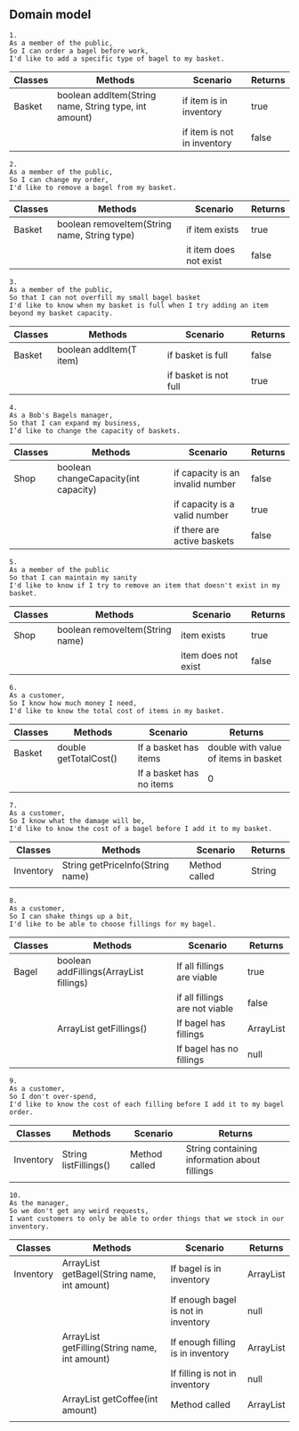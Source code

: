 ## Domain model

```
1.
As a member of the public,
So I can order a bagel before work,
I'd like to add a specific type of bagel to my basket.
```

| Classes | Methods                                               | Scenario                    | Returns |
|---------|-------------------------------------------------------|-----------------------------|---------|
| Basket  | boolean addItem(String name, String type, int amount) | if item is in inventory     | true    |
|         |                                                       | if item is not in inventory | false   |

```
2.
As a member of the public,
So I can change my order,
I'd like to remove a bagel from my basket.
```

| Classes | Methods                                      | Scenario               | Returns |
|---------|----------------------------------------------|------------------------|---------|
| Basket  | boolean removeItem(String name, String type) | if item exists         | true    |
|         |                                              | it item does not exist | false   |

```
3.
As a member of the public,
So that I can not overfill my small bagel basket
I'd like to know when my basket is full when I try adding an item beyond my basket capacity.
```

| Classes | Methods                 | Scenario              | Returns |
|---------|-------------------------|-----------------------|---------|
| Basket  | boolean addItem(T item) | if basket is full     | false   |
|         |                         | if basket is not full | true    |

```
4.
As a Bob's Bagels manager,
So that I can expand my business,
I’d like to change the capacity of baskets.
```

| Classes | Methods                              | Scenario                         | Returns |
|---------|--------------------------------------|----------------------------------|---------|
| Shop    | boolean changeCapacity(int capacity) | if capacity is an invalid number | false   |
|         |                                      | if capacity is a valid number    | true    |
|         |                                      | if there are active baskets      | false   |

```
5.
As a member of the public
So that I can maintain my sanity
I'd like to know if I try to remove an item that doesn't exist in my basket.
```

| Classes | Methods                         | Scenario            | Returns |
|---------|---------------------------------|---------------------|---------|
| Shop    | boolean removeItem(String name) | item exists         | true    |
|         |                                 | item does not exist | false   |

```
6.
As a customer,
So I know how much money I need,
I'd like to know the total cost of items in my basket.
```

| Classes | Methods               | Scenario                 | Returns                              |
|---------|-----------------------|--------------------------|--------------------------------------|
| Basket  | double getTotalCost() | If a basket has items    | double with value of items in basket |
|         |                       | If a basket has no items | 0                                    |
```
7.
As a customer,
So I know what the damage will be,
I'd like to know the cost of a bagel before I add it to my basket.
```

| Classes   | Methods                          | Scenario      | Returns |
|-----------|----------------------------------|---------------|---------|
| Inventory | String getPriceInfo(String name) | Method called | String  |
|           |                                  |               |         |

```
8.
As a customer,
So I can shake things up a bit,
I'd like to be able to choose fillings for my bagel.
```

| Classes | Methods                                           | Scenario                       | Returns             |
|---------|---------------------------------------------------|--------------------------------|---------------------|
| Bagel   | boolean addFillings(ArrayList<Fillings> fillings) | If all fillings are viable     | true                |
|         |                                                   | if all fillings are not viable | false               |
|         | ArrayList<Fillings> getFillings()                 | If bagel has fillings          | ArrayList<Fillings> |
|         |                                                   | If bagel has no fillings       | null                |
```
9.
As a customer,
So I don't over-spend,
I'd like to know the cost of each filling before I add it to my bagel order.
```

| Classes   | Methods               | Scenario      | Returns                                      |
|-----------|-----------------------|---------------|----------------------------------------------|
| Inventory | String listFillings() | Method called | String containing information about fillings |
|           |                       |               |                                              |

```
10.
As the manager,
So we don't get any weird requests,
I want customers to only be able to order things that we stock in our inventory.
```
| Classes   | Methods                                                | Scenario                            | Returns            |
|-----------|--------------------------------------------------------|-------------------------------------|--------------------|
| Inventory | ArrayList<Bagel> getBagel(String name, int amount)     | If bagel is in inventory            | ArrayList<Bagel>   |
|           |                                                        | If enough bagel is not in inventory | null               |
|           | ArrayList<Filling> getFilling(String name, int amount) | If enough filling is in inventory   | ArrayList<Filling> |
|           |                                                        | If filling is not in inventory      | null               |
|           | ArrayList<Coffee> getCoffee(int amount)                | Method called                       | ArrayList<Coffee>  |
|           |                                                        |                                     |                    |